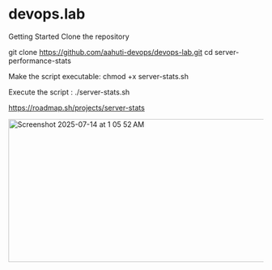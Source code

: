 # devops.lab

Getting Started
Clone the repository

git clone https://github.com/aahuti-devops/devops-lab.git
cd server-performance-stats

Make the script executable: chmod +x server-stats.sh

Execute the script : ./server-stats.sh

https://roadmap.sh/projects/server-stats

<img width="563" height="283" alt="Screenshot 2025-07-14 at 1 05 52 AM" src="https://github.com/user-attachments/assets/96139b62-5b89-439b-bb0c-a146712b7050" />
